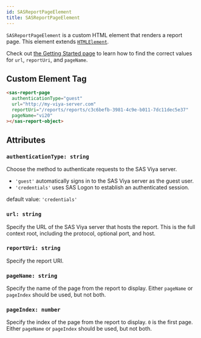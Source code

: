 ```yaml
---
id: SASReportPageElement
title: SASReportPageElement
---
```


`SASReportPageElement` is a custom HTML element that renders a report page. This element extends <a target="_blank" href="https://developer.mozilla.org/en-US/docs/Web/API/HTMLElement">`HTMLElement`</a>.

Check out [the Getting Started page](getting-started.md#create-a-custom-html-tag) to learn how to find
the correct values for `url`, `reportUri`, and `pageName`.

## Custom Element Tag

```html
<sas-report-page
  authenticationType="guest"
  url="http://my-viya-server.com"
  reportUri="/reports/reports/c3c6befb-3981-4c9e-b011-7dc11dec5e37"
  pageName="vi20"
></sas-report-object>
```

## Attributes

### `authenticationType: string`

Choose the method to authenticate requests to the SAS Viya server.
- `'guest'` automatically signs in to the SAS Viya server as the guest user.
- `'credentials'` uses SAS Logon to establish an authenticated session.

default value: `'credentials'`

### `url: string`

Specify the URL of the SAS Viya server that hosts the report. This is the full context root, including the protocol,
optional port, and host.

### `reportUri: string`

Specify the report URI.

### `pageName: string`

Specify the name of the page from the report to display. Either `pageName` or `pageIndex` should be used, but not both.

### `pageIndex: number`

Specify the index of the page from the report to display. `0` is the first page. Either `pageName` or `pageIndex` should be used, but not both.
